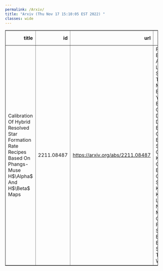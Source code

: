 ```yaml
---
permalink: /Arxiv/
title: "Arxiv (Thu Nov 17 15:10:05 EST 2022) "
classes: wide
---
```

<table border="1" class="dataframe">
  <thead>
    <tr style="text-align: right;">
      <th>title</th>
      <th>id</th>
      <th>url</th>
      <th>authors</th>
      <th>Local Authors</th>
    </tr>
  </thead>
  <tbody>
    <tr>
      <td>Calibration Of Hybrid Resolved Star Formation Rate Recipes Based On   Phangs-Muse H$\Alpha$ And H$\Beta$ Maps</td>
      <td>2211.08487</td>
      <td><a href="https://arxiv.org/abs/2211.08487" target="_blank">https://arxiv.org/abs/2211.08487</a></td>
      <td>Francesco Belfiore, Adam K. Leroy, Jiayi Sun, Ashley T. Barnes, Médéric Boquien, Yixian Cao, Enrico Congiu, Daniel A. Dale, Oleg V. Egorov, Cosima Eibensteiner, Simon C. O. Glover, Kathryn Grasha, Brent Groves, Ralf S. Klessen, Kathryn Kreckel, Lukas Neumann, Miguel Querejeta, Patricia Sanchez-Blazquez, Eva Schinnerer, Thomas G. Williams</td>
      <td>Adam Leroy</td>
    </tr>
  </tbody>
</table>